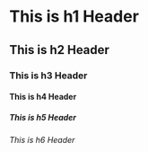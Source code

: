 # This is h1 Header
## This is h2 Header
### This is h3 Header
#### This is h4 Header
##### This is h5 Header
###### This is h6 Header
